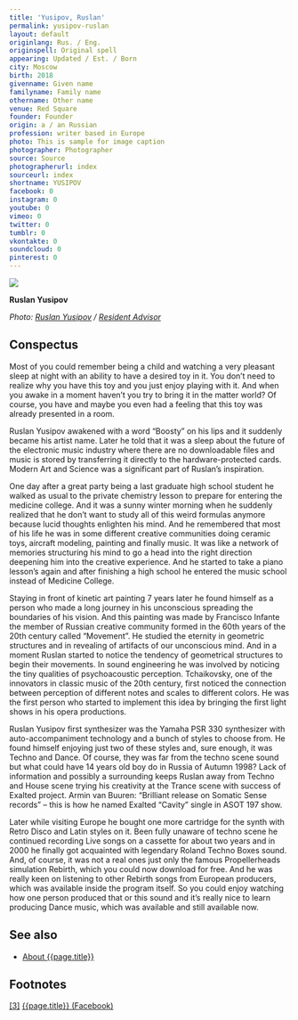 ```yaml
---
title: 'Yusipov, Ruslan'
permalink: yusipov-ruslan
layout: default
originlang: Rus. / Eng.
originspell: Original spell
appearing: Updated / Est. / Born
city: Moscow
birth: 2018
givenname: Given name
familyname: Family name
othername: Other name
venue: Red Square
founder: Founder
origin: a / an Russian
profession: writer based in Europe
photo: This is sample for image caption
photographer: Photographer
source: Source
photographerurl: index
sourceurl: index
shortname: YUSIPOV
facebook: 0
instagram: 0
youtube: 0
vimeo: 0
twitter: 0
tumblr: 0
vkontakte: 0
soundcloud: 0
pinterest: 0
---
```


![](https://www.residentadvisor.net/images/profiles/boosty-ru.jpg)

**Ruslan Yusipov**

*Photo: [Ruslan Yusipov](index) / [Resident Advisor](https://www.residentadvisor.net/dj/boosty-ru)*

## Сonspectus

Most of you could remember being a child and watching a very pleasant sleep at night with an ability to have a desired toy in it. You don’t need to realize why you have this toy and you just enjoy playing with it. And when you awake in a moment haven’t you try to bring it in the matter world? Of course, you have and maybe you even had a feeling that this toy was already presented in a room.

Ruslan Yusipov awakened with a word “Boosty” on his lips and it suddenly became his artist name. Later he told that it was a sleep about the future of the electronic music industry where there are no downloadable files and music is stored by transferring it directly to the hardware-protected cards. Modern Art and Science was a significant part of Ruslan’s inspiration.

One day after a great party being a last graduate high school student he walked as usual to the private chemistry lesson to prepare for entering the medicine college. And it was a sunny winter morning when he suddenly realized that he don’t want to study all of this weird formulas anymore because lucid thoughts enlighten his mind. And he remembered that most of his life he was in some different creative communities doing ceramic toys, aircraft modeling, painting and finally music. It was like a network of memories structuring his mind to go a head into the right direction deepening him into the creative experience. And he started to take a piano lesson’s again and after finishing a high school he entered the music school instead of Medicine College.

Staying in front of kinetic art painting 7 years later he found himself as a person who made a long journey in his unconscious spreading the boundaries of his vision. And this painting was made by Francisco Infante the member of Russian creative community formed in the 60th years of the 20th century called “Movement”. He studied the eternity in geometric structures and in revealing of artifacts of our unconscious mind. And in a moment Ruslan started to notice the tendency of geometrical structures to begin their movements.
In sound engineering he was involved by noticing the tiny qualities of psychoacoustic perception. Tchaikovsky, one of the innovators in classic music of the 20th century, first noticed the connection between perception of different notes and scales to different colors. He was the first person who started to implement this idea by bringing the first light shows in his opera productions.

Ruslan Yusipov first synthesizer was the Yamaha PSR 330 synthesizer with auto-accompaniment technology and a bunch of styles to choose from. He found himself enjoying just two of these styles and, sure enough, it was Techno and Dance. Of course, they was far from the techno scene sound but what could have 14 years old boy do in Russia of Autumn 1998? Lack of information and possibly a surrounding keeps Ruslan away from Techno and House scene trying his creativity at the Trance scene with success of Exalted project. Armin van Buuren: “Brilliant release on Somatic Sense records” – this is how he named Exalted “Cavity” single in ASOT 197 show.

Later while visiting Europe he bought one more cartridge for the synth with Retro Disco and Latin styles on it. Been fully unaware of techno scene he continued recording Live songs on a cassette for about two years and in 2000 he finally got acquainted with legendary Roland Techno Boxes sound. And, of course, it was not a real ones just only the famous Propellerheads simulation Rebirth, which you could now download for free. And he was really keen on listening to other Rebirth songs from European producers, which was available inside the program itself. So you could enjoy watching how one person produced that or this sound and it’s really nice to learn producing Dance music, which was available and still available now.

## See also

+ [About {{page.title}}](index)

## Footnotes

[[3]](#a3) <span id="f3"></span> [{{page.title}} (Facebook)](index)
